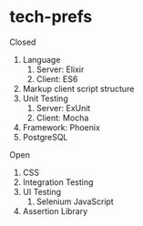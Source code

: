 # tech-prefs
Closed
1. Language
   1. Server: Elixir
   1. Client: ES6
1. Markup client script structure
1. Unit Testing
   1. Server: ExUnit
   1. Client: Mocha
1. Framework: Phoenix
1. PostgreSQL

Open
1. CSS
1. Integration Testing
1. UI Testing
   1. Selenium JavaScript
1. Assertion Library
